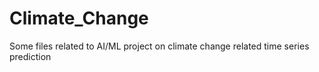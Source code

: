 # Climate_Change
Some files related to AI/ML project on climate change related time series prediction
